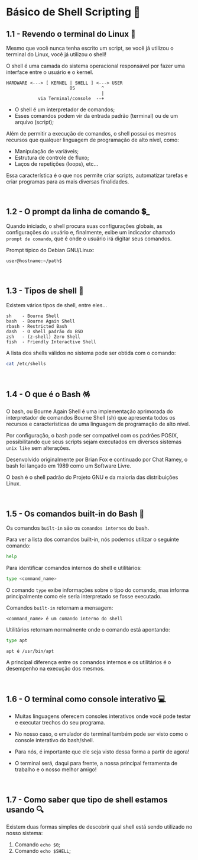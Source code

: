 # Básico de Shell Scripting 🐚

## 1.1 - Revendo o terminal do Linux 🐧

Mesmo que você nunca tenha escrito um script, se você já utilizou o terminal do Linux, você já utilizou o shell!

O shell é uma camada do sistema operacional responsável por fazer uma interface entre o usuário e o kernel.

    HARDWARE <---> [ KERNEL | SHELL ] <---> USER
                            OS          ^
                                        |
                via Terminal/console  --+

* O shell é um interpretador de comandos;
* Esses comandos podem vir da entrada padrão (terminal) ou de um arquivo (script);

Além de permitir a execução de comandos, o shell possui os mesmos recursos que qualquer linguagem de programação de alto nível, como:

* Manipulação de variáveis;
* Estrutura de controle de fluxo;
* Laços de repetições (loops), etc...

Essa característica é o que nos permite criar scripts, automatizar tarefas e criar programas para as mais diversas finalidades.

<br/>

## 1.2 - O prompt da linha de comando 💲_

Quando iniciado, o shell procura suas configurações globais, as configurações do usuário e, finalmente, exibe um indicador chamado `prompt de comando`, que é onde o usuário irá digitar seus comandos.

Prompt típico do Debian GNU/Linux:

```bash
user@hostname:~/path$
```

<br/>

## 1.3 -  Tipos de shell 📑

Existem vários tipos de shell, entre eles...

    sh    - Bourne Shell
    bash  - Bourne Again Shell
    rbash - Restricted Bash
    dash  - O shell padrão do BSD
    zsh   - (z-shell) Zero Shell
    fish  - Friendly Interactive Shell

A lista dos shells válidos no sistema pode ser obtida com o comando:

```bash
cat /etc/shells
```

<br/>

## 1.4 - O que é o Bash 🪅

O bash, ou Bourne Again Shell é uma implementação aprimorada do interpretador de comandos Bourne Shell (sh) que apresenta todos os recursos e características de uma linguagem de programação de alto nível.

Por configuração, o bash pode ser compatível com os padrões POSIX, possibilitando que seus scripts sejam executados em diversos sistemas `unix like` sem alterações.

Desenvolvido originalmente por Brian Fox e continuado por Chat Ramey, o bash foi lançado em 1989 como um Software Livre.

O bash é o shell padrão do Projeto GNU e da maioria das distribuições Linux.

<br/>

## 1.5 - Os comandos built-in do Bash 🔨

Os comandos `built-in` são os `comandos internos` do bash.

Para ver a lista dos comandos built-in, nós podemos utilizar o seguinte comando:

```bash
help
```

Para identificar comandos internos do shell e utilitários:

```bash
type <command_name>
```

O comando `type` exibe informações sobre o tipo do comando, mas informa principalmente como ele seria interpretado se fosse executado.

Comandos `built-in` retornam a mensagem:

    <command_name> é um comando interno do shell

Utilitários retornam normalmente onde o comando está apontando:

```bash
type apt
```

    apt é /usr/bin/apt

A principal diferença entre os comandos internos e os utilitários é o desempenho na execução dos mesmos.

<br/>

## 1.6 - O terminal como console interativo 💻

* Muitas linguagens oferecem consoles interativos onde você pode testar e executar trechos do seu programa.

* No nosso caso, o emulador do terminal também pode ser visto como o console interativo do bash/shell.

* Para nós, é importante que ele seja visto dessa forma a partir de agora!

* O terminal será, daqui para frente, a nossa principal ferramenta de trabalho e o nosso melhor amigo!

<br/>

## 1.7 - Como saber que tipo de shell estamos usando 🔍

Existem duas formas simples de descobrir qual shell está sendo utilizado no nosso sistema:

1. Comando `echo $0`;
2. Comando `echo $SHELL`;
